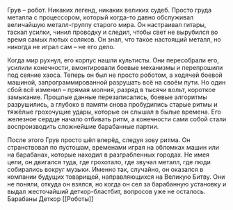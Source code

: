Грув – робот. Никаких легенд, никаких великих судеб. Просто груда металла с процессором, который когда-то давно обслуживал величайшую металл-группу старого мира. Он настраивал гитары, таскал усилки, чинил проводку и следил, чтобы свет не вырубился во время самых лютых соляков. Он знал, что такое настоящий металл, но никогда не играл сам – не его дело.

Когда мир рухнул, его корпус нашли культисты. Они пересобрали его, усилили конечности, вмонтировали боевые механизмы и перепрошили под сеяние хаоса. Теперь он был не просто роботом, а ходячей боевой машиной, запрограммированной разрушать всё на своём пути. Но один сбой всё изменил – прямая молния, разряд в тысячи вольт, короткое замыкание. Прошлые данные перезаписались, боевые алгоритмы разрушились, а глубоко в памяти снова пробудились старые ритмы и тяжёлые грохочущие удары, которые он слышал в былые времена. Его железное сердце начало отбивать ритм, а конечности сами собой стали воспроизводить сложнейшие барабанные партии.

После этого Грув просто шёл вперёд, следуя зову ритма. Он странствовал по пустошам, временами играя на обломках машин или на барабанах, которые находил в разграбленных городах. Не имея цели, он двигался туда, где грохотало, где звучал металл, где люди собирались вокруг музыки. Именно так, случайно, он оказался в компании будущих товарищей, направляющихся на Великую Битву. Они не поняли, откуда он взялся, но когда он сел за барабанную установку и выдал жесточайший деткор-бластбит, вопросов уже не осталось.
Барабаны
Деткор
[[Роботы]]
